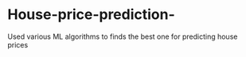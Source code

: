 # House-price-prediction-
Used various ML algorithms to finds the best one for predicting house prices
